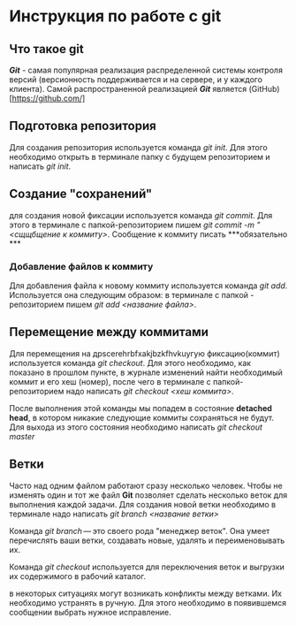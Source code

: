 # Инструкция по работе с git 

## Что такое git

***Git*** - самая популярная реализация распределенной системы контроля версий (версионность поддерживается и на сервере, и у каждого клиента). Самой распространенной реализацией ***Git*** 
является (GitHub)[https://github.com/]

## Подготовка репозитория
Для создания репозитория используется команда *git init*. Для этого необходимо открыть в терминале папку с будущем репозиторием и написать *git init*.


## Создание "сохранений"
для создания новой фиксации используется команда  *git commit*. Для этого в терминале с папкой-репозиторием пишем *git commit -m "<сщщбщение к коммиту>*. Сообщение к коммиту писать ***обязательно ***

### Добавление файлов к коммиту

Для добавления файла к новому коммиту используется команда *git add*. Используется она следующим образом: в терминале с папкой - репозиторием пишем *git add <название файла>*.

## Перемещение между коммитами
Для перемещения на дрscerehrbfxakjbzkfhvkuугую фиксацию(коммит) используется команда *git checkout*. Для этого необходимо, как показано в прошлом пункте, в журнале изменений найти необходимый коммит и его хеш (номер), после чего в терминале с папкой-репозиторием надо написать *git checkout <хеш коммита>*.

После выполнения этой команды мы попадем в состояние **detached head**, в котором никакие следующие коммиты сохраняться не будут. Для выхода из этого состояния необходимо написать *git checkout master*

## Ветки 

Часто над одним файлом работают сразу несколько человек. 
Чтобы не изменять один и тот же файл **Git** позволяет сделать несколько веток для выполнения каждой задачи. 
Для создания новой ветки необходимо в терминале надо написать *git branch <название ветки>*

Команда *git branch* — это своего рода "менеджер веток". Она умеет перечислять ваши ветки, создавать новые, удалять и переименовывать их.

Команда *git checkout* используется для переключения веток и выгрузки их содержимого в рабочий каталог.

в некоторых ситуациях могут возникать конфликты между ветками. Их необходимо устранять в ручную. Для этого необходимо в появившемся сообщении выбрать нужное исправление.




